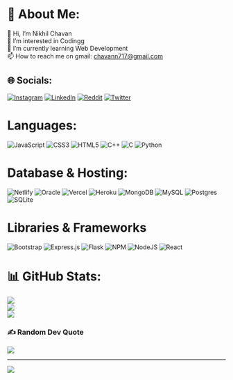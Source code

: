 # 💫 About Me:
👋 Hi, I’m Nikhil Chavan<br>👀 I’m interested in Codingg<br>🌱 I’m currently learning Web Development<br>📫 How to reach me on gmail: chavann717@gmail.com


## 🌐 Socials:
[![Instagram](https://img.shields.io/badge/Instagram-%23E4405F.svg?logo=Instagram&logoColor=white)](https://instagram.com/nik_chavan_31)    [![LinkedIn](https://img.shields.io/badge/LinkedIn-%230077B5.svg?logo=linkedin&logoColor=white)](https://linkedin.com/in/nikhil-chavan-8b83ab184)   [![Reddit](https://img.shields.io/badge/Reddit-%23FF4500.svg?logo=Reddit&logoColor=white)](https://reddit.com/user/nik_chavan_31)   [![Twitter](https://img.shields.io/badge/Twitter-%231DA1F2.svg?logo=Twitter&logoColor=white)](https://twitter.com/nik_chavan31) 

# Languages:
![JavaScript](https://img.shields.io/badge/javascript-%23323330.svg?style=for-the-badge&logo=javascript&logoColor=%23F7DF1E)    ![CSS3](https://img.shields.io/badge/css3-%231572B6.svg?style=for-the-badge&logo=css3&logoColor=white)  ![HTML5](https://img.shields.io/badge/html5-%23E34F26.svg?style=for-the-badge&logo=html5&logoColor=white)   ![C++](https://img.shields.io/badge/c++-%2300599C.svg?style=for-the-badge&logo=c%2B%2B&logoColor=white)     ![C](https://img.shields.io/badge/c-%2300599C.svg?style=for-the-badge&logo=c&logoColor=white)   ![Python](https://img.shields.io/badge/python-3670A0?style=for-the-badge&logo=python&logoColor=ffdd54) 

# Database & Hosting:
![Netlify](https://img.shields.io/badge/netlify-%23000000.svg?style=for-the-badge&logo=netlify&logoColor=#00C7B7)   ![Oracle](https://img.shields.io/badge/Oracle-F80000?style=for-the-badge&logo=oracle&logoColor=white)   ![Vercel](https://img.shields.io/badge/vercel-%23000000.svg?style=for-the-badge&logo=vercel&logoColor=white)    ![Heroku](https://img.shields.io/badge/heroku-%23430098.svg?style=for-the-badge&logo=heroku&logoColor=white)    ![MongoDB](https://img.shields.io/badge/MongoDB-%234ea94b.svg?style=for-the-badge&logo=mongodb&logoColor=white)     ![MySQL](https://img.shields.io/badge/mysql-%2300f.svg?style=for-the-badge&logo=mysql&logoColor=white)  ![Postgres](https://img.shields.io/badge/postgres-%23316192.svg?style=for-the-badge&logo=postgresql&logoColor=white)    ![SQLite](https://img.shields.io/badge/sqlite-%2307405e.svg?style=for-the-badge&logo=sqlite&logoColor=white)

# Libraries & Frameworks
![Bootstrap](https://img.shields.io/badge/bootstrap-%23563D7C.svg?style=for-the-badge&logo=bootstrap&logoColor=white)   ![Express.js](https://img.shields.io/badge/express.js-%23404d59.svg?style=for-the-badge&logo=express&logoColor=%2361DAFB)   ![Flask](https://img.shields.io/badge/flask-%23000.svg?style=for-the-badge&logo=flask&logoColor=white)  ![NPM](https://img.shields.io/badge/NPM-%23000000.svg?style=for-the-badge&logo=npm&logoColor=white)     ![NodeJS](https://img.shields.io/badge/node.js-6DA55F?style=for-the-badge&logo=node.js&logoColor=white)     ![React](https://img.shields.io/badge/react-%2320232a.svg?style=for-the-badge&logo=react&logoColor=%2361DAFB) 

# 📊 GitHub Stats:

![](https://github-readme-stats.vercel.app/api?username=nikhil3113&theme=tokyonight&hide_border=true&include_all_commits=false&count_private=false)<br/>
![](https://github-readme-streak-stats.herokuapp.com/?user=nikhil3113&theme=tokyonight&hide_border=true)<br/>
![](https://github-readme-stats.vercel.app/api/top-langs/?username=nikhil3113&theme=tokyonight&hide_border=true&include_all_commits=false&count_private=false&layout=compact)

### ✍️ Random Dev Quote
![](https://quotes-github-readme.vercel.app/api?type=horizontal&theme=radical)

---
[![](https://visitcount.itsvg.in/api?id=nikhil3113&icon=2&color=0)](https://visitcount.itsvg.in)
